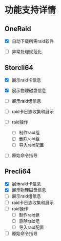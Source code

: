 # 功能支持详情



## OneRaid
- [x] 自动下载所需raid软件
- [ ] 异常处理规范化


## Storcli64
- [x] 展示raid卡信息
- [x] 展示物理磁盘信息
- [ ] 展示raid组信息
- [ ] raid卡日志收集和展示
- [ ] raid操作
  - [ ] 制作raid组
  - [ ] 删除raid组
  - [ ] 导入raid配置
- [ ] 原始命令指导


## Precli64
- [x] 展示raid卡信息
- [x] 展示物理磁盘信息
- [ ] 展示raid组信息
- [ ] raid卡日志收集和展示
- [ ] raid操作
  - [ ] 制作raid组
  - [ ] 删除raid组
  - [ ] 导入raid配置
- [ ] 原始命令指导
